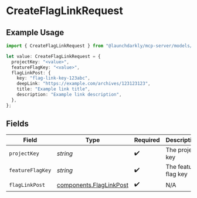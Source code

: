 # CreateFlagLinkRequest

## Example Usage

```typescript
import { CreateFlagLinkRequest } from "@launchdarkly/mcp-server/models/operations";

let value: CreateFlagLinkRequest = {
  projectKey: "<value>",
  featureFlagKey: "<value>",
  flagLinkPost: {
    key: "flag-link-key-123abc",
    deepLink: "https://example.com/archives/123123123",
    title: "Example link title",
    description: "Example link description",
  },
};
```

## Fields

| Field                                                              | Type                                                               | Required                                                           | Description                                                        |
| ------------------------------------------------------------------ | ------------------------------------------------------------------ | ------------------------------------------------------------------ | ------------------------------------------------------------------ |
| `projectKey`                                                       | *string*                                                           | :heavy_check_mark:                                                 | The project key                                                    |
| `featureFlagKey`                                                   | *string*                                                           | :heavy_check_mark:                                                 | The feature flag key                                               |
| `flagLinkPost`                                                     | [components.FlagLinkPost](../../models/components/flaglinkpost.md) | :heavy_check_mark:                                                 | N/A                                                                |